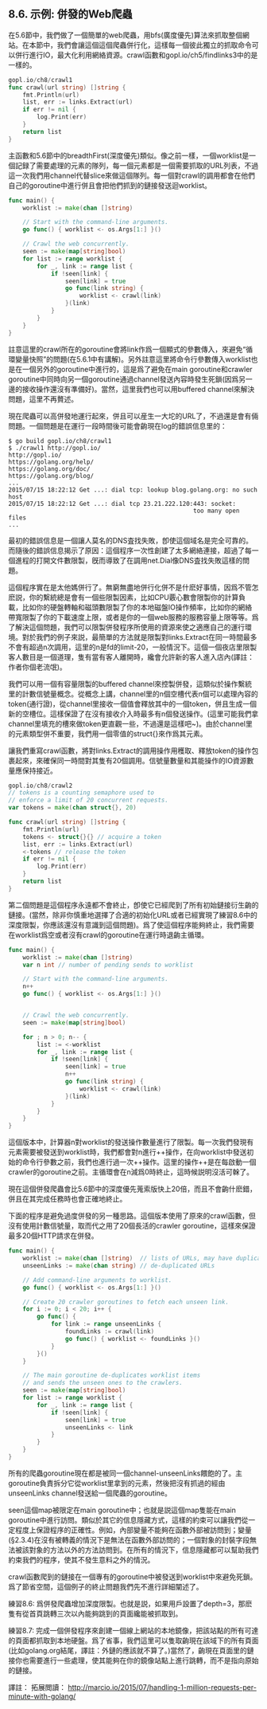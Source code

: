 ## 8.6. 示例: 併發的Web爬蟲

在5.6節中，我們做了一個簡單的web爬蟲，用bfs(廣度優先)算法來抓取整個網站。在本節中，我們會讓這個這個爬蟲併行化，這樣每一個彼此獨立的抓取命令可以併行進行IO，最大化利用網絡資源。crawl函數和gopl.io/ch5/findlinks3中的是一樣的。

```go
gopl.io/ch8/crawl1
func crawl(url string) []string {
    fmt.Println(url)
    list, err := links.Extract(url)
    if err != nil {
        log.Print(err)
    }
    return list
}
```

主函數和5.6節中的breadthFirst(深度優先)類似。像之前一樣，一個worklist是一個記録了需要處理的元素的隊列，每一個元素都是一個需要抓取的URL列表，不過這一次我們用channel代替slice來做這個隊列。每一個對crawl的調用都會在他們自己的goroutine中進行併且會把他們抓到的鏈接發送迴worklist。

```go
func main() {
    worklist := make(chan []string)

    // Start with the command-line arguments.
    go func() { worklist <- os.Args[1:] }()

    // Crawl the web concurrently.
    seen := make(map[string]bool)
    for list := range worklist {
        for _, link := range list {
            if !seen[link] {
                seen[link] = true
                go func(link string) {
                    worklist <- crawl(link)
                }(link)
            }
        }
    }
}
```

註意這里的crawl所在的goroutine會將link作爲一個顯式的參數傳入，來避免“循環變量快照”的問題(在5.6.1中有講解)。另外註意這里將命令行參數傳入worklist也是在一個另外的goroutine中進行的，這是爲了避免在main goroutine和crawler goroutine中同時向另一個goroutine通過channel發送內容時發生死鎖(因爲另一邊的接收操作還沒有準備好)。當然，這里我們也可以用buffered channel來解決問題，這里不再贅述。

現在爬蟲可以高併發地運行起來，併且可以産生一大坨的URL了，不過還是會有倆問題。一個問題是在運行一段時間後可能會齣現在log的錯誤信息里的：


```
$ go build gopl.io/ch8/crawl1
$ ./crawl1 http://gopl.io/
http://gopl.io/
https://golang.org/help/
https://golang.org/doc/
https://golang.org/blog/
...
2015/07/15 18:22:12 Get ...: dial tcp: lookup blog.golang.org: no such host
2015/07/15 18:22:12 Get ...: dial tcp 23.21.222.120:443: socket:
                                                    too many open files
...
```
最初的錯誤信息是一個讓人莫名的DNS査找失敗，卽使這個域名是完全可靠的。而隨後的錯誤信息揭示了原因：這個程序一次性創建了太多網絡連接，超過了每一個進程的打開文件數限製，旣而導致了在調用net.Dial像DNS査找失敗這樣的問題。

這個程序實在是太他媽併行了。無窮無盡地併行化併不是什麽好事情，因爲不管怎麽説，你的繫統總是會有一個些限製因素，比如CPU覈心數會限製你的計算負載，比如你的硬盤轉軸和磁頭數限製了你的本地磁盤IO操作頻率，比如你的網絡帶寬限製了你的下載速度上限，或者是你的一個web服務的服務容量上限等等。爲了解決這個問題，我們可以限製併發程序所使用的資源來使之適應自己的運行環境。對於我們的例子來説，最簡單的方法就是限製對links.Extract在同一時間最多不會有超過n次調用，這里的n是fd的limit-20，一般情況下。這個一個夜店里限製客人數目是一個道理，隻有當有客人離開時，纔會允許新的客人進入店內(譯註：作者你個老流氓)。

我們可以用一個有容量限製的buffered channel來控製併發，這類似於操作繫統里的計數信號量概念。從概念上講，channel里的n個空槽代表n個可以處理內容的token(通行證)，從channel里接收一個值會釋放其中的一個token，併且生成一個新的空槽位。這樣保證了在沒有接收介入時最多有n個發送操作。(這里可能我們拿channel里填充的槽來做token更直觀一些，不過還是這樣吧~)。由於channel里的元素類型併不重要，我們用一個零值的struct{}來作爲其元素。

讓我們重寫crawl函數，將對links.Extract的調用操作用穫取、釋放token的操作包裹起來，來確保同一時間對其隻有20個調用。信號量數量和其能操作的IO資源數量應保持接近。

```go
gopl.io/ch8/crawl2
// tokens is a counting semaphore used to
// enforce a limit of 20 concurrent requests.
var tokens = make(chan struct{}, 20)

func crawl(url string) []string {
    fmt.Println(url)
    tokens <- struct{}{} // acquire a token
    list, err := links.Extract(url)
    <-tokens // release the token
    if err != nil {
        log.Print(err)
    }
    return list
}
```

第二個問題是這個程序永遠都不會終止，卽使它已經爬到了所有初始鏈接衍生齣的鏈接。(當然，除非你慎重地選擇了合適的初始化URL或者已經實現了練習8.6中的深度限製，你應該還沒有意識到這個問題)。爲了使這個程序能夠終止，我們需要在worklist爲空或者沒有crawl的goroutine在運行時退齣主循環。


```go
func main() {
    worklist := make(chan []string)
    var n int // number of pending sends to worklist

    // Start with the command-line arguments.
    n++
    go func() { worklist <- os.Args[1:] }()


    // Crawl the web concurrently.
    seen := make(map[string]bool)

    for ; n > 0; n-- {
        list := <-worklist
        for _, link := range list {
            if !seen[link] {
                seen[link] = true
                n++
                go func(link string) {
                    worklist <- crawl(link)
                }(link)
            }
        }
    }
}

```

這個版本中，計算器n對worklist的發送操作數量進行了限製。每一次我們發現有元素需要被發送到worklist時，我們都會對n進行++操作，在向worklist中發送初始的命令行參數之前，我們也進行過一次++操作。這里的操作++是在每啟動一個crawler的goroutine之前。主循環會在n減爲0時終止，這時候説明沒活可榦了。

現在這個併發爬蟲會比5.6節中的深度優先蒐索版快上20倍，而且不會齣什麽錯，併且在其完成任務時也會正確地終止。

下面的程序是避免過度併發的另一種思路。這個版本使用了原來的crawl函數，但沒有使用計數信號量，取而代之用了20個長活的crawler goroutine，這樣來保證最多20個HTTP請求在併發。

```go
func main() {
	worklist := make(chan []string)  // lists of URLs, may have duplicates
	unseenLinks := make(chan string) // de-duplicated URLs

	// Add command-line arguments to worklist.
	go func() { worklist <- os.Args[1:] }()

	// Create 20 crawler goroutines to fetch each unseen link.
	for i := 0; i < 20; i++ {
		go func() {
			for link := range unseenLinks {
				foundLinks := crawl(link)
				go func() { worklist <- foundLinks }()
			}
		}()
	}

	// The main goroutine de-duplicates worklist items
	// and sends the unseen ones to the crawlers.
	seen := make(map[string]bool)
	for list := range worklist {
		for _, link := range list {
			if !seen[link] {
				seen[link] = true
				unseenLinks <- link
			}
		}
	}
}
```

所有的爬蟲goroutine現在都是被同一個channel-unseenLinks餵飽的了。主goroutine負責拆分它從worklist里拿到的元素，然後把沒有抓過的經由unseenLinks channel發送給一個爬蟲的goroutine。

seen這個map被限定在main goroutine中；也就是説這個map隻能在main goroutine中進行訪問。類似於其它的信息隱藏方式，這樣的約束可以讓我們從一定程度上保證程序的正確性。例如，內部變量不能夠在函數外部被訪問到；變量(§2.3.4)在沒有被轉義的情況下是無法在函數外部訪問的；一個對象的封裝字段無法被該對象的方法以外的方法訪問到。在所有的情況下，信息隱藏都可以幫助我們約束我們的程序，使其不發生意料之外的情況。

crawl函數爬到的鏈接在一個專有的goroutine中被發送到worklist中來避免死鎖。爲了節省空間，這個例子的終止問題我們先不進行詳細闡述了。

練習8.6: 爲併發爬蟲增加深度限製。也就是説，如果用戶設置了depth=3，那麽隻有從首頁跳轉三次以內能夠跳到的頁面纔能被抓取到。

練習8.7: 完成一個併發程序來創建一個線上網站的本地鏡像，把該站點的所有可達的頁面都抓取到本地硬盤。爲了省事，我們這里可以隻取齣現在該域下的所有頁面(比如golang.org結尾，譯註：外鏈的應該就不算了。)當然了，齣現在頁面里的鏈接你也需要進行一些處理，使其能夠在你的鏡像站點上進行跳轉，而不是指向原始的鏈接。


譯註：
拓展閲讀：
http://marcio.io/2015/07/handling-1-million-requests-per-minute-with-golang/

